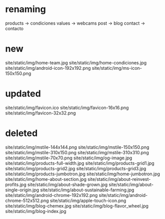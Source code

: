 # renaming

products    -> condiciones
values      -> webcams
post        -> blog
contact     -> contacto

# new

site/static/img/home-team.jpg 
site/static/img/home-condiciones.jpg 
site/static/img/android-icon-192x192.png
site/static/img/ms-icon-150x150.png

# updated

site/static/img/favicon.ico
site/static/img/favicon-16x16.png
site/static/img/favicon-32x32.png 

# deleted

site/static/img/mstile-144x144.png
site/static/img/mstile-150x150.png
site/static/img/mstile-310x150.png
site/static/img/mstile-310x310.png
site/static/img/mstile-70x70.png
site/static/img/og-image.jpg
site/static/img/products-full-width.jpg
site/static/img/products-grid1.jpg
site/static/img/products-grid2.jpg
site/static/img/products-grid3.jpg
site/static/img/products-jumbotron.jpg 
site/static/img/home-jumbotron.jpg 
site/static/img/home-about-section.jpg 
site/static/img/about-reinvest-profits.jpg
site/static/img/about-shade-grown.jpg
site/static/img/about-single-origin.jpg
site/static/img/about-sustainable-farming.jpg
site/static/img/android-chrome-192x192.png
site/static/img/android-chrome-512x512.png
site/static/img/apple-touch-icon.png
site/static/img/blog-chemex.jpg
site/static/img/blog-flavor_wheel.jpg
site/static/img/blog-index.jpg 
